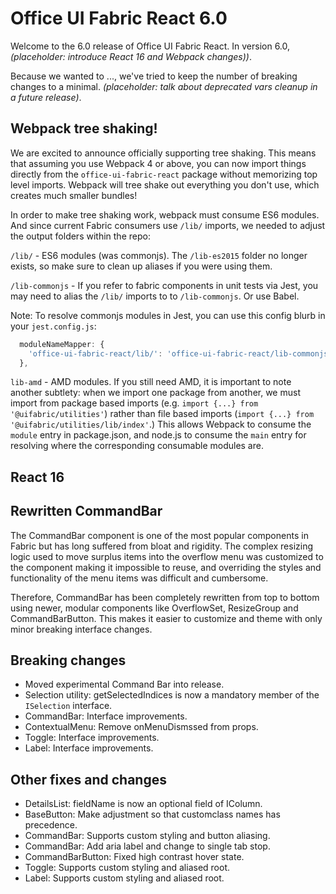 # Office UI Fabric React 6.0

Welcome to the 6.0 release of Office UI Fabric React. In version 6.0,
*(placeholder: introduce React 16 and Webpack changes))*.

Because we wanted to ..., we've tried to keep the number of breaking changes
to a minimal. *(placeholder: talk about deprecated vars cleanup in a future
release)*.

##  Webpack tree shaking!

We are excited to announce officially supporting tree shaking. This means that
assuming you use Webpack 4 or above, you can now import things directly from the
`office-ui-fabric-react` package without memorizing top level imports. Webpack
will tree shake out everything you don't use, which creates much smaller bundles!

In order to make tree shaking work, webpack must consume ES6 modules. And since
current Fabric consumers use `/lib/` imports, we needed to adjust the output folders
within the repo:

`/lib/` - ES6 modules (was commonjs). The `/lib-es2015` folder no longer exists, so
make sure to clean up aliases if you were using them.

`/lib-commonjs` - If you refer to fabric components in unit tests via Jest, you
may need to alias the `/lib/` imports to to `/lib-commonjs`. Or use Babel.

Note: To resolve commonjs modules in Jest, you can use this config blurb in your
`jest.config.js`:

```js
  moduleNameMapper: {
    'office-ui-fabric-react/lib/': 'office-ui-fabric-react/lib-commonjs/'
  },
```

`lib-amd` - AMD modules. If you still need AMD, it is important to note another
subtlety: when we import one package from another, we must import from package
based imports (e.g. `import {...} from '@uifabric/utilities'`) rather than file
based imports (`import {...} from '@uifabric/utilities/lib/index'`.) This allows
Webpack to consume the `module` entry in package.json, and node.js to consume the
`main` entry for resolving where the corresponding consumable modules are.

[comment]: <> (Placeholder area for describing webpack)

##  React 16

[comment]: <> (Placeholder area for describing react)

## Rewritten CommandBar

The CommandBar component is one of the most popular components in Fabric but
has long suffered from bloat and rigidity. The complex resizing logic used to
move surplus items into the overflow menu was customized to the component
making it impossible to reuse, and overriding the styles and functionality of
the menu items was difficult and cumbersome.

Therefore, CommandBar has been completely rewritten from top to bottom using
newer, modular components like OverflowSet, ResizeGroup and CommandBarButton.
This makes it easier to customize and theme with only minor breaking interface
changes.

## Breaking changes
* Moved experimental Command Bar into release.
* Selection utility: getSelectedIndices is now a mandatory member of the `ISelection` interface.
* CommandBar: Interface improvements.
* ContextualMenu: Remove onMenuDismssed from props.
* Toggle: Interface improvements.
* Label: Interface improvements.

## Other fixes and changes
* DetailsList: fieldName is now an optional field of IColumn.
* BaseButton: Make adjustment so that customclass names has precedence.
* CommandBar: Supports custom styling and button aliasing.
* CommandBar: Add aria label and change to single tab stop.
* CommandBarButton: Fixed high contrast hover state.
* Toggle: Supports custom styling and aliased root.
* Label: Supports custom styling and aliased root.
